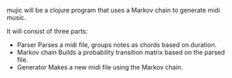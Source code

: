 mujic will be a clojure program that uses a Markov chain to generate midi music.

It will consist of three parts:

- Parser
  Parses a midi file, groups notes as chords based on duration.
- Markov chain
  Builds a probability transition matrix based on the parsed file.
- Generator
  Makes a new midi file using the Markov chain.
